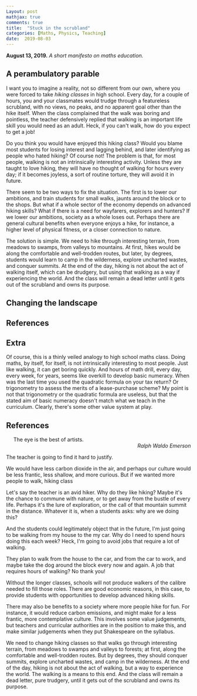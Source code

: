 ```yaml
---
Layout: post
mathjax: true
comments: true
title:  "Stuck in the scrubland"
categories: [Maths, Physics, Teaching]
date:  2019-08-03
---
```


**August 13, 2019.** *A short manifesto on maths education.*

## A perambulatory parable

I want you to imagine a reality, not so different from our own, where
you were forced to take *hiking classes* in high school.
Every day, for a couple of hours, you and your classmates would trudge
through a featureless scrubland, with no views, no
peaks, and no apparent goal other than the hike itself.
When the class complained that the walk was boring and pointless, the
teacher defensively replied that walking is an important life skill
you would need as an adult.
Heck, if you can't walk, how do you expect to get a job!

Do you think you would have enjoyed this hiking class?
Would you blame most students for losing interest and lagging behind,
and later identifying as people who hated hiking?
Of course not!
The problem is that, for most people, walking is not an intrinsically
interesting activity.
Unless they are taught to love hiking, they will have no thought of
walking for hours every day; if it becomes joyless, a sort of routine
torture, they will avoid it in future.

There seem to be two ways to fix the situation. The first is to
lower our ambitions, and train students for small walks, jaunts around
the block or to the shops.
But what if a whole sector of the economy
depends on advanced hiking skills?
What if there is a need for wayfarers, explorers and hunters?
If we lower our ambitions, society as a whole loses out.
Perhaps there are general cultural benefits when everyone enjoys a
hike, for instance, a higher level of physical fitness, or a closer
connection to nature.

The solution is simple.
We need to hike through interesting terrain, from meadows to swamps,
from valleys to mountains.
At first, hikes would be along the comfortable and well-trodden routes, but
later, by degrees, students would learn to camp in the wilderness,
explore uncharted wastes, and conquer summits.
At the end of the day, hiking is not about the act of walking itself,
which can be drudgery, but using that walking as a way if experiencing
the world.
And the class will remain a dead letter until it gets out
of the scrubland and owns its purpose.

## Changing the landscape

## References

## Extra

Of course, this is a thinly veiled analogy to high school maths class.
Doing maths, by itself, for itself, is not intrinsically interesting
to most people.
Just like walking, it can get boring quickly.
And hours of math drill, every day, every week, for years, seems like
overkill to develop basic numeracy.
When was the last time you used the quadratic formula on your tax
return?
Or trigonometry to assess the merits of a lease-purchase scheme?
My point is not that trigonometry or the quadratic formula are
useless, but that the stated aim of basic numeracy doesn't match what
we teach in the curriculum.
Clearly, there's some other value system at play.

## References

<span style="padding-left: 20px; display:block">
The eye is the best of artists.
</span>

<div style="text-align: right"><i> Ralph Waldo Emerson</i> </div>

The teacher is going to find it hard to justify.

We would have less carbon dioxide in the air, and perhaps our
culture would be less frantic, less shallow, and more curious.
But if we wanted more people to walk, hiking class

Let's say the teacher is an avid hiker.
Why do they like hiking?
Maybe it's the chance to commune with nature, or to get away from the
bustle of every life.
Perhaps it's the lure of exploration, or the call of that mountain
summit in the distance.
Whatever it is, when a students asks: why are we doing this?

And the students could legitimately object that in the future, I'm just
going to be walking from my house to the my car.
Why do I need to spend hours doing this each week?
Heck, I'm going to avoid jobs that require a lot of walking.

They plan to walk from the house to the car, and from the car to work,
and maybe take the dog around the block every now and again.
A job that requires hours of walking? No thank you!

Without the longer classes, schools
will not produce walkers of the calibre needed to fill those
roles. There are good economic reasons, in this case, to provide
students with opportunities to develop advanced hiking skills.

There may also be benefits to a society where more people hike for
fun. For instance, it would reduce carbon emissions, and might make
for a less frantic, more contemplative culture. This involves some
value judgements, but teachers and curricular authorities are in the
position to make this, and make similar judgements when they put
Shakespeare on the syllabus.

We need to change hiking classes so that walks go through interesting
terrain, from meadows to swamps and valleys to forests; at first, along the comfortable and well-trodden routes. But
by degrees, they should conquer summits, explore uncharted wastes, and
camp in the wilderness.
At the end of the day, hiking is not about the act of walking, but a
way to experience the world. The walking is a means to this end. And
the class will remain a dead letter, pure trudgery, until it gets out
of the scrubland and owns its purpose.
